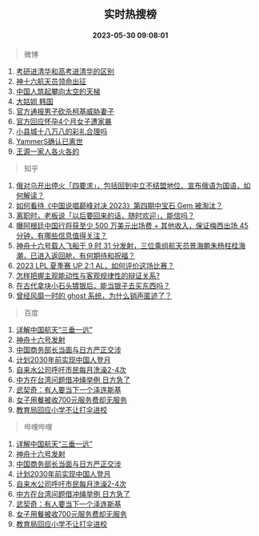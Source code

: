 <div align="center"><h2>实时热搜榜</h2><h4>2023-05-30 09:08:01</h4></div>

> 微博  

1. [考研进清华和高考进清华的区别](https://s.weibo.com/weibo?q=%23%E8%80%83%E7%A0%94%E8%BF%9B%E6%B8%85%E5%8D%8E%E5%92%8C%E9%AB%98%E8%80%83%E8%BF%9B%E6%B8%85%E5%8D%8E%E7%9A%84%E5%8C%BA%E5%88%AB%23&t=31&band_rank=1&Refer=top)<br />
2. [神十六航天员领命出征](https://s.weibo.com/weibo?q=%23%E7%A5%9E%E5%8D%81%E5%85%AD%E8%88%AA%E5%A4%A9%E5%91%98%E9%A2%86%E5%91%BD%E5%87%BA%E5%BE%81%23&t=31&band_rank=2&Refer=top)<br />
3. [中国人筑起攀向太空的天梯](https://s.weibo.com/weibo?q=%23%E4%B8%AD%E5%9B%BD%E4%BA%BA%E7%AD%91%E8%B5%B7%E6%94%80%E5%90%91%E5%A4%AA%E7%A9%BA%E7%9A%84%E5%A4%A9%E6%A2%AF%23&t=31&band_rank=3&Refer=top)<br />
4. [大姑姐 韩国](https://s.weibo.com/weibo?q=%E5%A4%A7%E5%A7%91%E5%A7%90%20%E9%9F%A9%E5%9B%BD&t=31&band_rank=4&Refer=top)<br />
5. [官方通报男子砍杀柯基威胁妻子](https://s.weibo.com/weibo?q=%23%E5%AE%98%E6%96%B9%E9%80%9A%E6%8A%A5%E7%94%B7%E5%AD%90%E7%A0%8D%E6%9D%80%E6%9F%AF%E5%9F%BA%E5%A8%81%E8%83%81%E5%A6%BB%E5%AD%90%23&t=31&band_rank=5&Refer=top)<br />
6. [官方回应怀孕4个月女子遭家暴](https://s.weibo.com/weibo?q=%23%E5%AE%98%E6%96%B9%E5%9B%9E%E5%BA%94%E6%80%80%E5%AD%954%E4%B8%AA%E6%9C%88%E5%A5%B3%E5%AD%90%E9%81%AD%E5%AE%B6%E6%9A%B4%23&t=31&band_rank=6&Refer=top)<br />
7. [小县城十八万八的彩礼合理吗](https://s.weibo.com/weibo?q=%23%E5%B0%8F%E5%8E%BF%E5%9F%8E%E5%8D%81%E5%85%AB%E4%B8%87%E5%85%AB%E7%9A%84%E5%BD%A9%E7%A4%BC%E5%90%88%E7%90%86%E5%90%97%23&t=31&band_rank=7&Refer=top)<br />
8. [YammerS确认已离世](https://s.weibo.com/weibo?q=%23YammerS%E7%A1%AE%E8%AE%A4%E5%B7%B2%E7%A6%BB%E4%B8%96%23&t=31&band_rank=8&Refer=top)<br />
9. [王源一家人各火各的](https://s.weibo.com/weibo?q=%23%E7%8E%8B%E6%BA%90%E4%B8%80%E5%AE%B6%E4%BA%BA%E5%90%84%E7%81%AB%E5%90%84%E7%9A%84%23&t=31&band_rank=9&Refer=top)<br />

> 知乎  

1. [俄对乌开出停火「四要求」，包括回到中立不结盟地位、宣布俄语为国语，如何解读？](https://www.zhihu.com/question/603591105)<br />
2. [如何看待《中国说唱巅峰对决 2023》第四期中宝石 Gem 被淘汰？](https://www.zhihu.com/question/603335415)<br />
3. [离职时，老板说「以后要回来的话，随时欢迎」，能信吗？](https://www.zhihu.com/question/593757199)<br />
4. [曝阿根廷中国行将获至少 500 万美元出场费 + 其他收入，保证梅西出场 45 分钟，有哪些信息值得关注？](https://www.zhihu.com/question/603618670)<br />
5. [神舟十六号载人飞船于 9 时 31 分发射，三位乘组航天员景海鹏朱杨柱桂海潮，已进入返回舱，有何期待和祝福？](https://www.zhihu.com/question/601725007)<br />
6. [2023 LPL 夏季赛 UP 2:1 AL，如何评价这场比赛？](https://www.zhihu.com/question/603637760)<br />
7. [怎样把握主观能动性与客观规律性的辩证关系?](https://www.zhihu.com/question/352453095)<br />
8. [在古代拿块小石头镀银后，能当银子去买东西吗？](https://www.zhihu.com/question/589065183)<br />
9. [曾经风靡一时的 ghost 系统，为什么销声匿迹了？](https://www.zhihu.com/question/600905979)<br />

> 百度  

1. [详解中国航天“三垂一远”](https://www.baidu.com/s?wd=%E8%AF%A6%E8%A7%A3%E4%B8%AD%E5%9B%BD%E8%88%AA%E5%A4%A9%E2%80%9C%E4%B8%89%E5%9E%82%E4%B8%80%E8%BF%9C%E2%80%9D&sa=fyb_news&rsv_dl=fyb_news)<br />
2. [神舟十六号发射](https://www.baidu.com/s?wd=%E7%A5%9E%E8%88%9F%E5%8D%81%E5%85%AD%E5%8F%B7%E5%8F%91%E5%B0%84&sa=fyb_news&rsv_dl=fyb_news)<br />
3. [中国商务部长当面与日方严正交涉](https://www.baidu.com/s?wd=%E4%B8%AD%E5%9B%BD%E5%95%86%E5%8A%A1%E9%83%A8%E9%95%BF%E5%BD%93%E9%9D%A2%E4%B8%8E%E6%97%A5%E6%96%B9%E4%B8%A5%E6%AD%A3%E4%BA%A4%E6%B6%89&sa=fyb_news&rsv_dl=fyb_news)<br />
4. [计划2030年前实现中国人登月](https://www.baidu.com/s?wd=%E8%AE%A1%E5%88%922030%E5%B9%B4%E5%89%8D%E5%AE%9E%E7%8E%B0%E4%B8%AD%E5%9B%BD%E4%BA%BA%E7%99%BB%E6%9C%88&sa=fyb_news&rsv_dl=fyb_news)<br />
5. [自来水公司呼吁市民每月洗澡2-4次](https://www.baidu.com/s?wd=%E8%87%AA%E6%9D%A5%E6%B0%B4%E5%85%AC%E5%8F%B8%E5%91%BC%E5%90%81%E5%B8%82%E6%B0%91%E6%AF%8F%E6%9C%88%E6%B4%97%E6%BE%A12-4%E6%AC%A1&sa=fyb_news&rsv_dl=fyb_news)<br />
6. [中方在台湾问题借冲绳举例 日方急了](https://www.baidu.com/s?wd=%E4%B8%AD%E6%96%B9%E5%9C%A8%E5%8F%B0%E6%B9%BE%E9%97%AE%E9%A2%98%E5%80%9F%E5%86%B2%E7%BB%B3%E4%B8%BE%E4%BE%8B+%E6%97%A5%E6%96%B9%E6%80%A5%E4%BA%86&sa=fyb_news&rsv_dl=fyb_news)<br />
7. [武契奇：有人要当下一个泽连斯基](https://www.baidu.com/s?wd=%E6%AD%A6%E5%A5%91%E5%A5%87%EF%BC%9A%E6%9C%89%E4%BA%BA%E8%A6%81%E5%BD%93%E4%B8%8B%E4%B8%80%E4%B8%AA%E6%B3%BD%E8%BF%9E%E6%96%AF%E5%9F%BA&sa=fyb_news&rsv_dl=fyb_news)<br />
8. [女子用餐被收700元服务费却无服务](https://www.baidu.com/s?wd=%E5%A5%B3%E5%AD%90%E7%94%A8%E9%A4%90%E8%A2%AB%E6%94%B6700%E5%85%83%E6%9C%8D%E5%8A%A1%E8%B4%B9%E5%8D%B4%E6%97%A0%E6%9C%8D%E5%8A%A1&sa=fyb_news&rsv_dl=fyb_news)<br />
9. [教育局回应小学不让打伞进校](https://www.baidu.com/s?wd=%E6%95%99%E8%82%B2%E5%B1%80%E5%9B%9E%E5%BA%94%E5%B0%8F%E5%AD%A6%E4%B8%8D%E8%AE%A9%E6%89%93%E4%BC%9E%E8%BF%9B%E6%A0%A1&sa=fyb_news&rsv_dl=fyb_news)<br />

> 哔哩哔哩  

1. [详解中国航天“三垂一远”](https://www.baidu.com/s?wd=%E8%AF%A6%E8%A7%A3%E4%B8%AD%E5%9B%BD%E8%88%AA%E5%A4%A9%E2%80%9C%E4%B8%89%E5%9E%82%E4%B8%80%E8%BF%9C%E2%80%9D&sa=fyb_news&rsv_dl=fyb_news)<br />
2. [神舟十六号发射](https://www.baidu.com/s?wd=%E7%A5%9E%E8%88%9F%E5%8D%81%E5%85%AD%E5%8F%B7%E5%8F%91%E5%B0%84&sa=fyb_news&rsv_dl=fyb_news)<br />
3. [中国商务部长当面与日方严正交涉](https://www.baidu.com/s?wd=%E4%B8%AD%E5%9B%BD%E5%95%86%E5%8A%A1%E9%83%A8%E9%95%BF%E5%BD%93%E9%9D%A2%E4%B8%8E%E6%97%A5%E6%96%B9%E4%B8%A5%E6%AD%A3%E4%BA%A4%E6%B6%89&sa=fyb_news&rsv_dl=fyb_news)<br />
4. [计划2030年前实现中国人登月](https://www.baidu.com/s?wd=%E8%AE%A1%E5%88%922030%E5%B9%B4%E5%89%8D%E5%AE%9E%E7%8E%B0%E4%B8%AD%E5%9B%BD%E4%BA%BA%E7%99%BB%E6%9C%88&sa=fyb_news&rsv_dl=fyb_news)<br />
5. [自来水公司呼吁市民每月洗澡2-4次](https://www.baidu.com/s?wd=%E8%87%AA%E6%9D%A5%E6%B0%B4%E5%85%AC%E5%8F%B8%E5%91%BC%E5%90%81%E5%B8%82%E6%B0%91%E6%AF%8F%E6%9C%88%E6%B4%97%E6%BE%A12-4%E6%AC%A1&sa=fyb_news&rsv_dl=fyb_news)<br />
6. [中方在台湾问题借冲绳举例 日方急了](https://www.baidu.com/s?wd=%E4%B8%AD%E6%96%B9%E5%9C%A8%E5%8F%B0%E6%B9%BE%E9%97%AE%E9%A2%98%E5%80%9F%E5%86%B2%E7%BB%B3%E4%B8%BE%E4%BE%8B+%E6%97%A5%E6%96%B9%E6%80%A5%E4%BA%86&sa=fyb_news&rsv_dl=fyb_news)<br />
7. [武契奇：有人要当下一个泽连斯基](https://www.baidu.com/s?wd=%E6%AD%A6%E5%A5%91%E5%A5%87%EF%BC%9A%E6%9C%89%E4%BA%BA%E8%A6%81%E5%BD%93%E4%B8%8B%E4%B8%80%E4%B8%AA%E6%B3%BD%E8%BF%9E%E6%96%AF%E5%9F%BA&sa=fyb_news&rsv_dl=fyb_news)<br />
8. [女子用餐被收700元服务费却无服务](https://www.baidu.com/s?wd=%E5%A5%B3%E5%AD%90%E7%94%A8%E9%A4%90%E8%A2%AB%E6%94%B6700%E5%85%83%E6%9C%8D%E5%8A%A1%E8%B4%B9%E5%8D%B4%E6%97%A0%E6%9C%8D%E5%8A%A1&sa=fyb_news&rsv_dl=fyb_news)<br />
9. [教育局回应小学不让打伞进校](https://www.baidu.com/s?wd=%E6%95%99%E8%82%B2%E5%B1%80%E5%9B%9E%E5%BA%94%E5%B0%8F%E5%AD%A6%E4%B8%8D%E8%AE%A9%E6%89%93%E4%BC%9E%E8%BF%9B%E6%A0%A1&sa=fyb_news&rsv_dl=fyb_news)<br />
